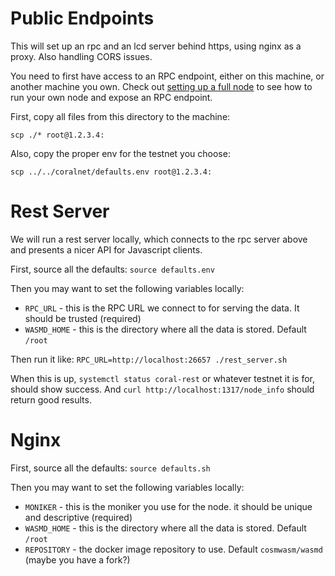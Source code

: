 # Public Endpoints

This will set up an rpc and an lcd server behind https, using nginx as a proxy. Also handling CORS issues.

You need to first have access to an RPC endpoint, either on this machine, or another machine
you own. Check out [setting up a full node](`../node`) to see how to run your own node and
expose an RPC endpoint.

First, copy all files from this directory to the machine:

`scp ./* root@1.2.3.4:`

Also, copy the proper env for the testnet you choose:

`scp ../../coralnet/defaults.env root@1.2.3.4:`

# Rest Server

We will run a rest server locally, which connects to the rpc server above and presents a
nicer API for Javascript clients.

First, source all the defaults: `source defaults.env`

Then you may want to set the following variables locally:

* `RPC_URL` - this is the RPC URL we connect to for serving the data. It should be trusted (required)
* `WASMD_HOME` - this is the directory where all the data is stored. Default `/root`

Then run it like: `RPC_URL=http://localhost:26657 ./rest_server.sh`

When this is up, `systemctl status coral-rest` or whatever testnet it is for, should show success.
And `curl http://localhost:1317/node_info` should return good results.


# Nginx

First, source all the defaults: `source defaults.sh`

Then you may want to set the following variables locally:

* `MONIKER` - this is the moniker you use for the node. it should be unique and descriptive (required)
* `WASMD_HOME` - this is the directory where all the data is stored. Default `/root`
* `REPOSITORY` - the docker image repository to use. Default `cosmwasm/wasmd` (maybe you have a fork?)
